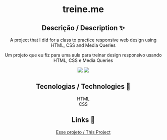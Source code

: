 <div align="center">
<h1>treine.me</h1>
<h2>Descrição / Description ✨</h2>
<p>A project that I did for a class to practice responsive web design using HTML, CSS and Media Queries</p>
<p>Um projeto que eu fiz para uma aula para treinar design responsivo usando HTML, CSS e Media Queries</p>
<img src="https://github.com/gustavosd7/responsividade-css/assets/127472686/9be42c64-5d98-4497-9965-17e15499b10e">
<img src="https://github.com/gustavosd7/responsividade-css/assets/127472686/63f526d5-eb45-45e9-aade-70d4bf621449">
<h2>Tecnologias / Technologies 🚀</h2>
HTML <br>
CSS
<h2>Links 🔗</h2>
<p><a href="https://responsividade-css.vercel.app/">Esse projeto / This Project<a></p>
</div>
